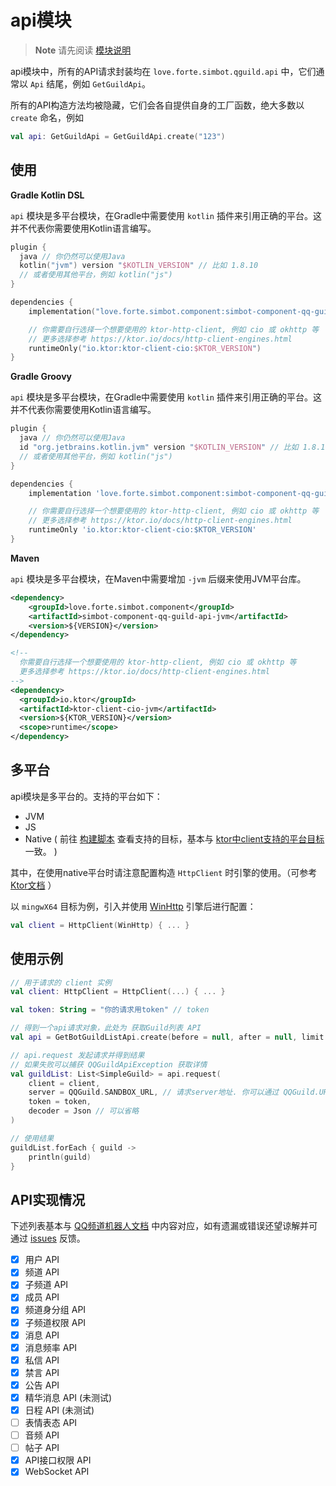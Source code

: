 # api模块

> **Note**
> 请先阅读 [模块说明](Module.md)

api模块中，所有的API请求封装均在 `love.forte.simbot.qguild.api` 中，它们通常以 `Api` 结尾，例如 `GetGuildApi`。

所有的API构造方法均被隐藏，它们会各自提供自身的工厂函数，绝大多数以 `create` 命名，例如

```kotlin
val api: GetGuildApi = GetGuildApi.create("123")
```

## 使用

**Gradle Kotlin DSL**

`api` 模块是多平台模块，在Gradle中需要使用 `kotlin` 插件来引用正确的平台。这并不代表你需要使用Kotlin语言编写。

```kotlin
plugin {
  java // 你仍然可以使用Java
  kotlin("jvm") version "$KOTLIN_VERSION" // 比如 1.8.10
  // 或者使用其他平台，例如 kotlin("js")
}

dependencies {
    implementation("love.forte.simbot.component:simbot-component-qq-guild-api:$VERSION")

    // 你需要自行选择一个想要使用的 ktor-http-client, 例如 cio 或 okhttp 等
    // 更多选择参考 https://ktor.io/docs/http-client-engines.html
    runtimeOnly("io.ktor:ktor-client-cio:$KTOR_VERSION")
}
```

**Gradle Groovy**

`api` 模块是多平台模块，在Gradle中需要使用 `kotlin` 插件来引用正确的平台。这并不代表你需要使用Kotlin语言编写。

```groovy
plugin {
  java // 你仍然可以使用Java
  id "org.jetbrains.kotlin.jvm" version "$KOTLIN_VERSION" // 比如 1.8.10
  // 或者使用其他平台，例如 kotlin("js")
}

dependencies {
    implementation 'love.forte.simbot.component:simbot-component-qq-guild-api:$VERSION'

    // 你需要自行选择一个想要使用的 ktor-http-client, 例如 cio 或 okhttp 等
    // 更多选择参考 https://ktor.io/docs/http-client-engines.html
    runtimeOnly 'io.ktor:ktor-client-cio:$KTOR_VERSION' 
}
```

**Maven**

`api` 模块是多平台模块，在Maven中需要增加 `-jvm` 后缀来使用JVM平台库。

```xml
<dependency>
    <groupId>love.forte.simbot.component</groupId>
    <artifactId>simbot-component-qq-guild-api-jvm</artifactId>
    <version>${VERSION}</version>
</dependency>

<!--
  你需要自行选择一个想要使用的 ktor-http-client, 例如 cio 或 okhttp 等
  更多选择参考 https://ktor.io/docs/http-client-engines.html
-->
<dependency>
  <groupId>io.ktor</groupId>
  <artifactId>ktor-client-cio-jvm</artifactId>
  <version>${KTOR_VERSION}</version>
  <scope>runtime</scope>
</dependency>
```


## 多平台

api模块是多平台的。支持的平台如下：
- JVM
- JS
- Native ( 前往 [构建脚本](build.gradle.kts) 查看支持的目标，基本与 [ktor中client支持的平台目标](https://ktor.io/docs/client-supported-platforms.html) 一致。 )

其中，在使用native平台时请注意配置构造 `HttpClient` 时引擎的使用。（可参考 [Ktor文档](https://ktor.io/docs/http-client-engines.html#limitations) ）

以 `mingwX64` 目标为例，引入并使用 [WinHttp](https://ktor.io/docs/http-client-engines.html#winhttp) 引擎后进行配置：

```kotlin
val client = HttpClient(WinHttp) { ... }
```

## 使用示例

```kotlin
// 用于请求的 client 实例
val client: HttpClient = HttpClient(...) { ... }

val token: String = "你的请求用token" // token    

// 得到一个api请求对象，此处为 获取Guild列表 API
val api = GetBotGuildListApi.create(before = null, after = null, limit = 10)

// api.request 发起请求并得到结果
// 如果失败可以捕获 QQGuildApiException 获取详情
val guildList: List<SimpleGuild> = api.request(
    client = client,
    server = QQGuild.SANDBOX_URL, // 请求server地址. 你可以通过 QQGuild.URL 得到一个官方的正式环境地址，或者其他自定义地址。
    token = token,
    decoder = Json // 可以省略
)

// 使用结果
guildList.forEach { guild ->
    println(guild)
}
```

## API实现情况

下述列表基本与 [QQ频道机器人文档](https://bot.q.qq.com/wiki/develop/api/) 中内容对应，如有遗漏或错误还望谅解并可通过 [issues](https://github.com/simple-robot/simbot-component-qq-guild/issues) 反馈。

- [x] 用户 API
- [x] 频道 API
- [x] 子频道 API
- [x] 成员 API
- [x] 频道身分组 API
- [x] 子频道权限 API
- [x] 消息 API
- [x] 消息频率 API
- [x] 私信 API
- [x] 禁言 API
- [x] 公告 API
- [x] 精华消息 API (未测试)
- [x] 日程 API (未测试)
- [ ] 表情表态 API
- [ ] 音频 API
- [ ] 帖子 API
- [x] API接口权限 API
- [x] WebSocket API
